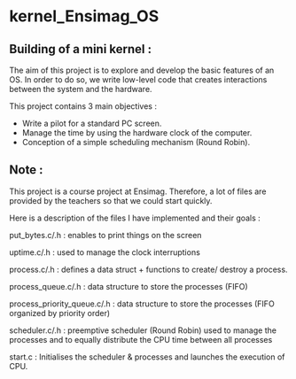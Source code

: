 kernel_Ensimag_OS
=================

Building of a mini kernel :
---------------------------
The aim of this project is to explore and develop the basic features of an OS. In order to do so, we write low-level code that creates interactions between the system and the hardware.

This project contains 3 main objectives : 
- Write a pilot for a standard PC screen.
- Manage the time by using the hardware clock of the computer.
- Conception of a simple scheduling mechanism (Round Robin).


Note : 
------
This project is a course project at Ensimag. Therefore, a lot of files are provided by the teachers so that we could start quickly.

Here is a description of the files I have implemented and their goals :

  put_bytes.c/.h : enables to print things on the screen

  uptime.c/.h : used to manage the clock interruptions

  process.c/.h : defines a data struct + functions to create/ destroy a process.

  process_queue.c/.h : data structure to store the processes (FIFO)

  process_priority_queue.c/.h : data structure to store the processes (FIFO organized by priority order)

  scheduler.c/.h : preemptive scheduler (Round Robin) used to manage the processes and to equally distribute the
                  CPU time between all processes

  start.c : Initialises the scheduler & processes and launches the execution of CPU.

